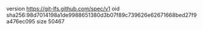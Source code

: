 version https://git-lfs.github.com/spec/v1
oid sha256:98d7014198a1de9988651380d3b07f89c739626e62671668bed27f9a476ec095
size 50467
